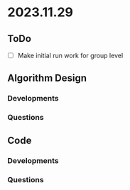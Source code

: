 # 2023.11.29

## ToDo

* [ ] Make initial run work for group level

## Algorithm Design

### Developments

### Questions

## Code

### Developments

### Questions


